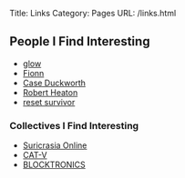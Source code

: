 Title: Links
Category: Pages
URL: /links.html

## People I Find Interesting
+ [glow](https://glow.li)
+ [Fionn](https://hotlinecafe.com)
+ [Case Duckworth](https://acdw.net)
+ [Robert Heaton](https://robertheaton.com)
+ [reset survivor](https://resetsurvivor.com)

### Collectives I Find Interesting
+ [Suricrasia Online](https://suricrasia.online)
+ [CAT-V](https://cat-v.org)
+ [BLOCKTRONICS](https://blocktronics.org)
